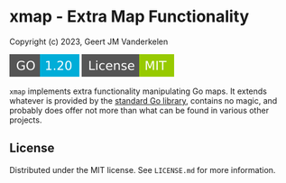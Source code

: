 xmap - Extra Map Functionality
==============================

Copyright (c) 2023, Geert JM Vanderkelen

<div>
  <img alt="Go: 1.19" src="_badges/go-version.svg">
  <img alt="license: MIT" src="_badges/license.svg">
</div>

`xmap` implements extra functionality manipulating Go maps.
It extends whatever is provided by the [standard Go library][1], contains
no magic, and probably does offer not more than what can be found in various
other projects.

License
-------

Distributed under the MIT license. See `LICENSE.md` for more information.

[1]: https://pkg.go.dev/std